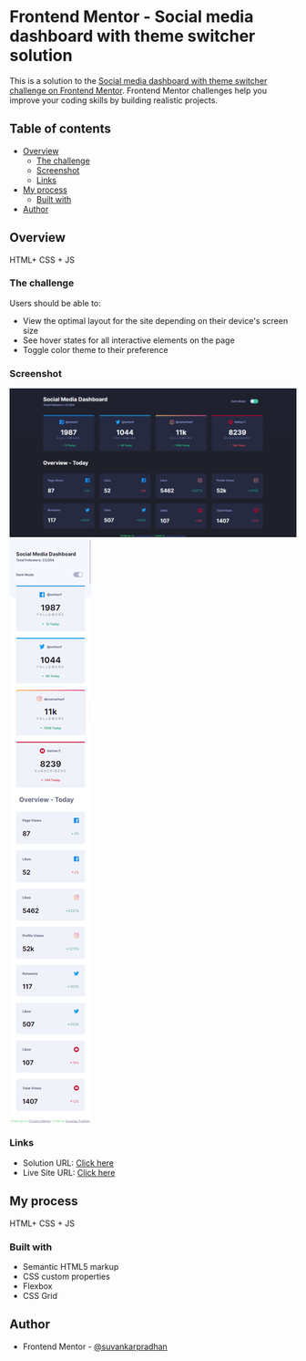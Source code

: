 # Frontend Mentor - Social media dashboard with theme switcher solution

This is a solution to the [Social media dashboard with theme switcher challenge on Frontend Mentor](https://www.frontendmentor.io/challenges/social-media-dashboard-with-theme-switcher-6oY8ozp_H). Frontend Mentor challenges help you improve your coding skills by building realistic projects.

## Table of contents

- [Overview](#overview)
  - [The challenge](#the-challenge)
  - [Screenshot](#screenshot)
  - [Links](#links)
- [My process](#my-process)
  - [Built with](#built-with)
- [Author](#author)

## Overview

HTML+ CSS + JS

### The challenge

Users should be able to:

- View the optimal layout for the site depending on their device's screen size
- See hover states for all interactive elements on the page
- Toggle color theme to their preference

### Screenshot

![desktop-img](./screenshot/desktop.png)
![mobile-img](./screenshot/mobile.png)

### Links

- Solution URL: [Click here](https://github.com/suvankarpradhan/social-media-dashboard-with-theme-switcher-master)
- Live Site URL: [Click here](https://your-live-site-url.com)

## My process

HTML+ CSS + JS

### Built with

- Semantic HTML5 markup
- CSS custom properties
- Flexbox
- CSS Grid

## Author

- Frontend Mentor - [@suvankarpradhan](https://www.frontendmentor.io/profile/suvankarpradhan)
